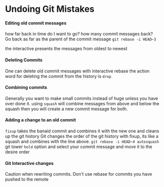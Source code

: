 # Undoing Git Mistakes
#### Editing old commit messages
how far back in time do I want to go? how many commit messages back?
Go back as far as the parent of the commit message
`git rebase -i HEAD~3` 

the interactive presents the messages from oldest to newest

#### Deleting Commits
One can delete old commit messages with interactive rebase
the action word for deleting the commit from the history is  `drop`

#### Combining commits
Generally you want to make small commits instead of huge unless you have over done it. 
using `squash` will combine messages from above and below the squash then you will create a new commit message for both.

#### Adding a change to an old commit 
`fixup` takes the banaid commit and combines it with the new one and cleans up the git history
Git changes the order of the git history with fixup, its like a squash and combines with the line above. 
`git rebase -i HEAD~4 autosquash`
git tower `hold` option and select your commit message and move it to the desire order

#### Git Interactive changes 
Caution when rewriting commits. Don't use rebase for commits you have pushed to the remote 